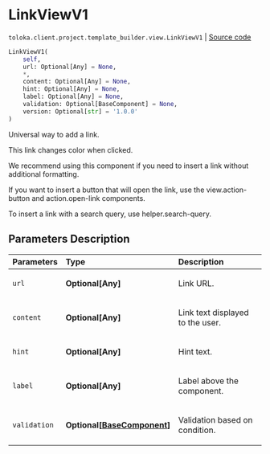 # LinkViewV1
`toloka.client.project.template_builder.view.LinkViewV1` | [Source code](https://github.com/Toloka/toloka-kit/blob/v0.1.26/src/client/project/template_builder/view.py#L279)

```python
LinkViewV1(
    self,
    url: Optional[Any] = None,
    *,
    content: Optional[Any] = None,
    hint: Optional[Any] = None,
    label: Optional[Any] = None,
    validation: Optional[BaseComponent] = None,
    version: Optional[str] = '1.0.0'
)
```

Universal way to add a link.


This link changes color when clicked.

We recommend using this component if you need to insert a link without additional formatting.

If you want to insert a button that will open the link, use the view.action-button and action.open-link components.

To insert a link with a search query, use helper.search-query.

## Parameters Description

| Parameters | Type | Description |
| :----------| :----| :-----------|
`url`|**Optional\[Any\]**|<p>Link URL.</p>
`content`|**Optional\[Any\]**|<p>Link text displayed to the user.</p>
`hint`|**Optional\[Any\]**|<p>Hint text.</p>
`label`|**Optional\[Any\]**|<p>Label above the component.</p>
`validation`|**Optional\[[BaseComponent](toloka.client.project.template_builder.base.BaseComponent.md)\]**|<p>Validation based on condition.</p>

